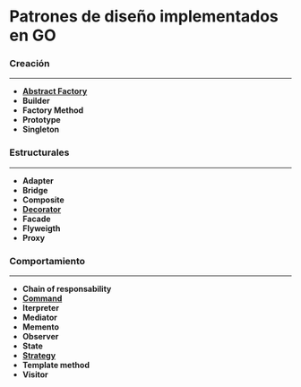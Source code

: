 # Patrones de diseño implementados en GO

### Creación
***
+ **[Abstract Factory](/abstractfactory)**
+ **Builder**
+ **Factory Method**
+ **Prototype**
+ **Singleton**

### Estructurales
***
+ **Adapter**
+ **Bridge**
+ **Composite**
+ **[Decorator](/decorator)**
+ **Facade**
+ **Flyweigth**
+ **Proxy**


### Comportamiento
***
+ **Chain of responsability**
+ **[Command](/command)**
+ **Iterpreter**
+ **Mediator**
+ **Memento**
+ **Observer**
+ **State**
+ **[Strategy](/strategy)**
+ **Template method**
+ **Visitor**



 